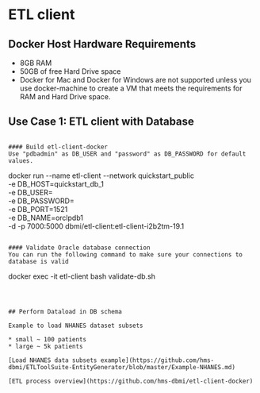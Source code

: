 
# ETL client

## Docker Host Hardware Requirements

* 8GB RAM
* 50GB of free Hard Drive space
* Docker for Mac and Docker for Windows are not supported unless you use docker-machine to create a VM that meets the requirements for RAM and Hard Drive space.

## Use Case 1: ETL client with Database

```

#### Build etl-client-docker
Use "pdbadmin" as DB_USER and "password" as DB_PASSWORD for default values.

```
docker run --name etl-client --network quickstart_public \
		-e DB_HOST=quickstart_db_1 \
		-e DB_USER=<username> \
		-e DB_PASSWORD=<password> \
		-e DB_PORT=1521 \
		-e DB_NAME=orclpdb1 \
		-d   -p 7000:5000  dbmi/etl-client:etl-client-i2b2tm-19.1

```

#### Validate Oracle database connection
You can run the following command to make sure your connections to database is valid
```
docker exec -it etl-client bash validate-db.sh
```



## Perform Dataload in DB schema

Example to load NHANES dataset subsets

* small ~ 100 patients
* large ~ 5k patients
 
[Load NHANES data subsets example](https://github.com/hms-dbmi/ETLToolSuite-EntityGenerator/blob/master/Example-NHANES.md)

[ETL process overview](https://github.com/hms-dbmi/etl-client-docker)

